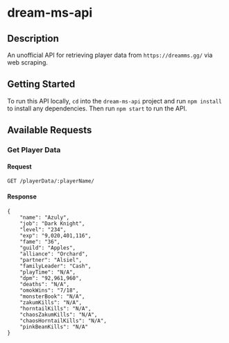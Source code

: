 # dream-ms-api

## Description

An unofficial API for retrieving player data from `https://dreamms.gg/` via web scraping.

## Getting Started

To run this API locally, `cd` into the `dream-ms-api` project and run `npm install` to install any dependencies. Then run `npm start` to run the API.

## Available Requests

### Get Player Data

#### Request

`GET /playerData/:playerName/`

#### Response

    {
        "name": "Azuly",
        "job": "Dark Knight",
        "level": "234",
        "exp": "9,020,401,116",
        "fame": "36",
        "guild": "Apples",
        "alliance": "Orchard",
        "partner": "Alsiel",
        "familyLeader": "Cash",
        "playTime": "N/A",
        "dpm": "92,961,960",
        "deaths": "N/A",
        "omokWins": "7/18",
        "monsterBook": "N/A",
        "zakumKills": "N/A",
        "horntailKills": "N/A",
        "chaosZakumKills": "N/A",
        "chaosHorntailKills": "N/A",
        "pinkBeanKills": "N/A"
    }